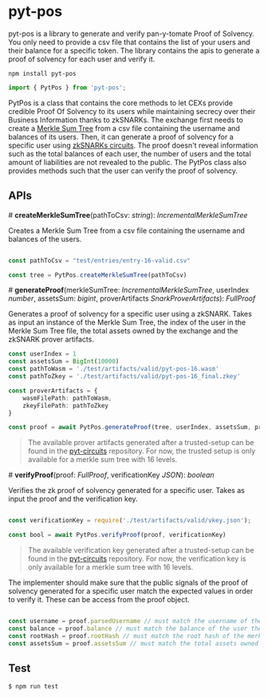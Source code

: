 # pyt-pos

pyt-pos is a library to generate and verify pan-y-tomate Proof of Solvency. You only need to provide a csv file that contains the list of your users and their balance for a specific token. The library contains the apis to generate a proof of solvency for each user and verify it. 

```npm install pyt-pos```

```typescript
import { PytPos } from 'pyt-pos';
```

PytPos is a class that contains the core methods to let CEXs provide credible Proof Of Solvency to its users while maintaining secrecy over their Business Information thanks to zkSNARKs.
The exchange first needs to create a [Merkle Sum Tree](https://github.com/pan-y-tomate/pyt-merkle-sum-tree) from a csv file containing the username and balances of its users.
Then, it can generate a proof of solvency for a specific user using [zkSNARKs circuits](https://github.com/pan-y-tomate/pyt-circuits).
The proof doesn't reveal information such as the total balances of each user, the number of users and the total amount of liabilities are not revealed to the public.
The PytPos class also provides methods such that the user can verify the proof of solvency.

## APIs

\# **createMerkleSumTree**(pathToCsv: _string_): _IncrementalMerkleSumTree_

Creates a Merkle Sum Tree from a csv file containing the username and balances of the users.

```typescript

const pathToCsv = "test/entries/entry-16-valid.csv" 

const tree = PytPos.createMerkleSumTree(pathToCsv)
```

\# **generateProof**(merkleSumTree: _IncrementalMerkleSumTree_, userIndex _number_, assetsSum: _bigint_, proverArtifacts _SnarkProverArtifacts_): _FullProof_

Generates a proof of solvency for a specific user using a zkSNARK. Takes as input an instance of the Merkle Sum Tree, the index of the user in the Merkle Sum Tree file, the total assets owned by the exchange and the zkSNARK prover artifacts.

```typescript
const userIndex = 1
const assetsSum = BigInt(10000)
const pathToWasm = './test/artifacts/valid/pyt-pos-16.wasm'
const pathToZkey = './test/artifacts/valid/pyt-pos-16_final.zkey'

const proverArtifacts = {
    wasmFilePath: pathToWasm,
    zkeyFilePath: pathToZkey
}

const proof = await PytPos.generateProof(tree, userIndex, assetsSum, proverArtifacts)
```

> The available prover artifacts generated after a trusted-setup can be found in the [pyt-circuits](https://github.com/pan-y-tomate/pyt-circuits#trusted-setup-artifcats) repository. For now, the trusted setup is only available for a merkle sum tree with 16 levels.

\# **verifyProof**(proof: _FullProof_, verificationKey _JSON_): _boolean_

Verifies the zk proof of solvency generated for a specific user. Takes as input the proof and the verification key.

```typescript

const verificationKey = require('./test/artifacts/valid/vkey.json');

const bool = await PytPos.verifyProof(proof, verificationKey)
```

> The available verification key generated after a trusted-setup can be found in the [pyt-circuits](https://github.com/pan-y-tomate/pyt-circuits#trusted-setup-artifcats) repository. For now, the verification key is only available for a merkle sum tree with 16 levels.

The implementer should make sure that the public signals of the proof of solvency generated for a specific user match the expected values in order to verify it. These can be access from the proof object. 

```typescript

const username = proof.parsedUsername // must match the username of the user the proof was generated for
const balance = proof.balance // must match the balance of the user the proof was generated for
const rootHash = proof.rootHash // must match the root hash of the merkle sum tree published by the exchange
const assetsSum = proof.assetsSum // must match the total assets owned by the exchange as published by the exchange

```

## Test 

```bash
$ npm run test
```

